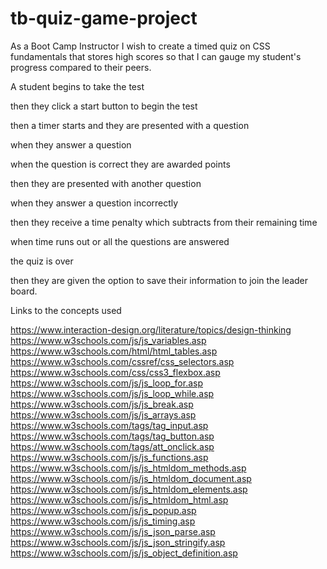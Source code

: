 # tb-quiz-game-project

As a Boot Camp Instructor I wish to create a timed quiz on CSS fundamentals that stores high scores so that I can gauge my student's progress compared to their peers.

A student begins to take the test

then they click a start button to begin the test

then a timer starts and they are presented with a question

when they answer a question

when the question is correct they are awarded points

then they are presented with another question

when they answer a question incorrectly

then they receive a time penalty which subtracts from their remaining time

when time runs out or all the questions are answered

the quiz is over

then they are given the option to save their information to join the leader board.

Links to the concepts used

https://www.interaction-design.org/literature/topics/design-thinking
https://www.w3schools.com/js/js_variables.asp
https://www.w3schools.com/html/html_tables.asp
https://www.w3schools.com/cssref/css_selectors.asp
https://www.w3schools.com/css/css3_flexbox.asp
https://www.w3schools.com/js/js_loop_for.asp
https://www.w3schools.com/js/js_loop_while.asp
https://www.w3schools.com/js/js_break.asp
https://www.w3schools.com/js/js_arrays.asp
https://www.w3schools.com/tags/tag_input.asp
https://www.w3schools.com/tags/tag_button.asp
https://www.w3schools.com/tags/att_onclick.asp
https://www.w3schools.com/js/js_functions.asp
https://www.w3schools.com/js/js_htmldom_methods.asp
https://www.w3schools.com/js/js_htmldom_document.asp
https://www.w3schools.com/js/js_htmldom_elements.asp
https://www.w3schools.com/js/js_htmldom_html.asp
https://www.w3schools.com/js/js_popup.asp
https://www.w3schools.com/js/js_timing.asp
https://www.w3schools.com/js/js_json_parse.asp
https://www.w3schools.com/js/js_json_stringify.asp
https://www.w3schools.com/js/js_object_definition.asp
